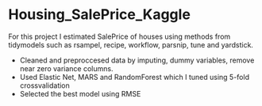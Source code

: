 # Housing_SalePrice_Kaggle
For this project I estimated SalePrice of houses using methods from tidymodels such as rsampel, recipe, workflow, parsnip, tune and yardstick.
* Cleaned and preproccesed data by imputing, dummy variables, remove near zero variance columns.
* Used Elastic Net, MARS and RandomForest which I tuned using 5-fold crossvalidation
* Selected the best model using RMSE
